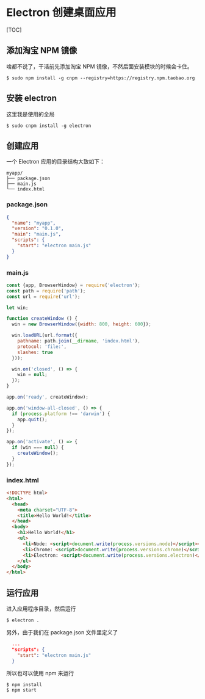 # Electron 创建桌面应用

[TOC]

## 添加淘宝 NPM 镜像

啥都不说了，干活前先添加淘宝 NPM 镜像，不然后面安装模块的时候会卡住。

``` shell
$ sudo npm install -g cnpm --registry=https://registry.npm.taobao.org
```

## 安装 electron

这里我是使用的全局

``` shell
$ sudo cnpm install -g electron
```

## 创建应用

一个 Electron 应用的目录结构大致如下：

```
myapp/
├── package.json
├── main.js
└── index.html
```

### package.json

``` json
{
  "name": "myapp",
  "version": "0.1.0",
  "main": "main.js",
  "scripts": {
    "start": "electron main.js"
  }
}
```

### main.js

``` javascript
const {app, BrowserWindow} = require('electron');
const path = require('path');
const url = require('url');

let win;

function createWindow () {
  win = new BrowserWindow({width: 800, height: 600});

  win.loadURL(url.format({
    pathname: path.join(__dirname, 'index.html'),
    protocol: 'file:',
    slashes: true
  }));

  win.on('closed', () => {
    win = null;
  });
}

app.on('ready', createWindow);

app.on('window-all-closed', () => {
  if (process.platform !== 'darwin') {
    app.quit();
  }
});

app.on('activate', () => {
  if (win === null) {
    createWindow();
  }
});
```

### index.html

``` html
<!DOCTYPE html>
<html>
  <head>
    <meta charset="UTF-8">
    <title>Hello World!</title>
  </head>
  <body>
    <h1>Hello World!</h1>
    <ul>
      <li>Node: <script>document.write(process.versions.node)</script></li>
      <li>Chrome: <script>document.write(process.versions.chrome)</script></li>
      <li>Electron: <script>document.write(process.versions.electron)</script></li>
    </ul>
  </body>
</html>
```

## 运行应用

进入应用程序目录，然后运行

```
$ electron .
```

另外，由于我们在 package.json 文件里定义了

``` json
  ...
  "scripts": {
    "start": "electron main.js"
  }
```

所以也可以使用 npm 来运行

``` shell
$ npm install
$ npm start
```
